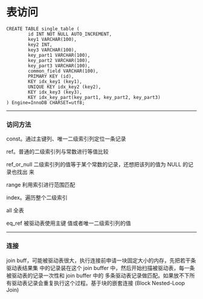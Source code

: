 # 表访问

```
CREATE TABLE single_table (
        id INT NOT NULL AUTO_INCREMENT,
        key1 VARCHAR(100),
        key2 INT,
        key3 VARCHAR(100),
        key_part1 VARCHAR(100),
        key_part2 VARCHAR(100),
        key_part3 VARCHAR(100),
        common_field VARCHAR(100),
        PRIMARY KEY (id),
        KEY idx_key1 (key1),
        UNIQUE KEY idx_key2 (key2),
        KEY idx_key3 (key3),
        KEY idx_key_part(key_part1, key_part2, key_part3)
) Engine=InnoDB CHARSET=utf8;
```

------

### 访问方法

const。通过主键列、唯一二级索引列定位一条记录

ref。普通的二级索引列与常数进行等值比较

ref_or_null  二级索引列的值等于某个常数的记录，还想把该列的值为 NULL 的记录也找出 来

range   利用索引进行范围匹配

index。遍历整个二级索引

all  全表



eq_ref 被驱动表使用主键 值或者唯一二级索引列的值

------

### 连接

join buff，可能被驱动表很大，执行连接前申请一块固定大小的内存，先把若干条驱动表结果集 中的记录装在这个 join buffer 中，然后开始扫描被驱动表，每一条被驱动表的记录一次性和 join buffer 中的 多条驱动表记录做匹配。如果放不下所有驱动表记录会重复执行这个过程。基于块的嵌套连接 (Block Nested-Loop Join)


